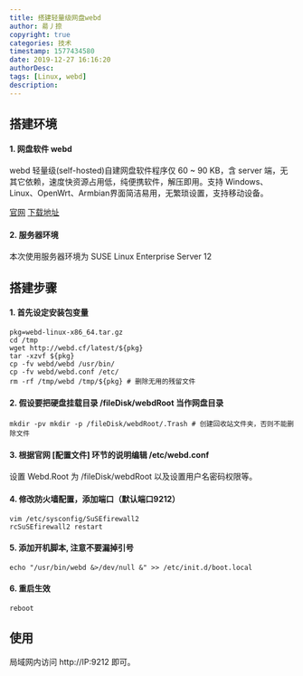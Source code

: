 ```yaml
---
title: 搭建轻量级网盘webd
author: 昜丿捺
copyright: true
categories: 技术
timestamp: 1577434580
date: 2019-12-27 16:16:20
authorDesc:
tags: [Linux, webd]
description:
---
```

## 搭建环境

#### 1. 网盘软件 webd
webd 轻量级(self-hosted)自建网盘软件程序仅 60 ~ 90 KB，含 server 端，无其它依赖，速度快资源占用低，纯便携软件，解压即用。支持 Windows、Linux、OpenWrt、Armbian界面简洁易用，无繁琐设置，支持移动设备。

[官网](https://webd.cf/)
[下载地址](https://webd.cf/latest/)

<!-- more -->

#### 2. 服务器环境
本次使用服务器环境为 SUSE Linux Enterprise Server 12


## 搭建步骤

#### 1. 首先设定安装包变量
```
pkg=webd-linux-x86_64.tar.gz
cd /tmp
wget http://webd.cf/latest/${pkg}
tar -xzvf ${pkg}
cp -fv webd/webd /usr/bin/
cp -fv webd/webd.conf /etc/
rm -rf /tmp/webd /tmp/${pkg} # 删除无用的残留文件
```
#### 2. 假设要把硬盘挂载目录 /fileDisk/webdRoot 当作网盘目录
```
mkdir -pv mkdir -p /fileDisk/webdRoot/.Trash # 创建回收站文件夹，否则不能删除文件
```
#### 3. 根据官网 [配置文件] 环节的说明编辑 /etc/webd.conf
设置 Webd.Root 为 /fileDisk/webdRoot 以及设置用户名密码权限等。

#### 4. 修改防火墙配置，添加端口（默认端口9212）
```
vim /etc/sysconfig/SuSEfirewall2
rcSuSEfirewall2 restart
```

#### 5. 添加开机脚本, 注意不要漏掉引号
```
echo "/usr/bin/webd &>/dev/null &" >> /etc/init.d/boot.local
```

#### 6. 重启生效
```
reboot
```


## 使用
局域网内访问 http://IP:9212 即可。